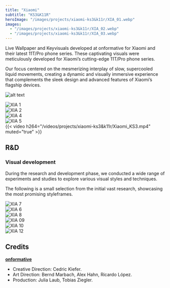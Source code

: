```yaml
---
title: "Xiaomi"
subtitle: "KS3&K11R"
heroImage: "/images/projects/xiaomi-ks3&k11r/XIA_01.webp"
images:
  - "/images/projects/xiaomi-ks3&k11r/XIA_02.webp"
  - "/images/projects/xiaomi-ks3&k11r/XIA_03.webp"
---
```


<div id="contentContainer">
    <div id="content">
        <p>Live Wallpaper and Keyvisuals developed at onformative for Xiaomi and their latest 11T/Pro phone series. These captivating visuals were meticulously developed for Xiaomi’s cutting-edge 11T/Pro phone series.</p>
        <p>Our focus centered on the mesmerizing interplay of slow, supercooled liquid movements, creating a dynamic and visually immersive experience that complements the sleek design and advanced features of Xiaomi’s flagship devices.</p>
    </div>
</div>

![alt text](/images/projects/xiaomi-ks3&k11r/XIA_01.webp)

<div class="grid-layout">
    <div class="column column-1 empty"></div>
    <div class="column column-5">
      <img src="/images/projects/xiaomi-ks3&k11r/XIA_02.webp" alt="XIA 1">
    </div>
    <div class="column column-5">
        <div class="separator"></div>
        <img src="/images/projects/xiaomi-ks3&k11r/XIA_03.webp" alt="XIA 2">
    </div>
    <div class="column column-1 empty"></div>


<div class="column column-12"><div class="separator"></div></div>

<div class="column column-1 empty"></div>
    <div class="column column-5">
      <img src="/images/projects/xiaomi-ks3&k11r/XIA_04.webp" alt="XIA 4">
    </div>
        <div class="column column-5">
        <div class="separator"></div>
      <img src="/images/projects/xiaomi-ks3&k11r/XIA_05.webp" alt="XIA 5">
    </div>
<div class="column column-1 empty">    </div>






<div class="column column-12"><div class="separator"></div></div>

<div class="column column-3 empty"></div>
<div class="column column-6">
{{< video h264="/videos/projects/xiaomi-ks3&k11r/Xiaomi_KS3.mp4" muted="true" >}}
</div>
<div class="column column-3 empty"></div>


 </div> <!-- Grid ends here -->



<div id="contentContainer">
    <div id="content">
        <h2>R&D</h2>
        <h3>Visual development</h3>
        <p>During the research and development phase, we conducted a wide range of experiments and studies to explore various visual styles and techniques.</p>
        <p>The following is a small selection from the initial vast research, showcasing the most promising styleframes.</p>
    </div>
</div>



<div class="grid-layout">

<div class="column column-6">
<div class="separator"></div>
      <img src="/images/projects/xiaomi-ks3&k11r/XIA_07.webp" alt="XIA 7">
</div>
<div class="column column-6">
      <img src="/images/projects/xiaomi-ks3&k11r/XIA_06.webp" alt="XIA 6">
</div>

<div class="column column-12"><div class="separator"></div></div>

<div class="column column-1 empty"></div>
<div class="column column-10">
      <img src="/images/projects/xiaomi-ks3&k11r/XIA_08.webp" alt="XIA 8">
</div>
<div class="column column-1 empty">
</div>

<div class="column column-12"><div class="separator"></div></div>

<div class="column column-1 empty"></div>
<div class="column column-5">
<div class="separator"></div>
      <img src="/images/projects/xiaomi-ks3&k11r/XIA_09.webp" alt="XIA 09">
</div>
<div class="column column-6">
      <img src="/images/projects/xiaomi-ks3&k11r/XIA_10.webp" alt="XIA 10">
</div>

<div class="column column-12"><div class="separator"></div></div>

<div class="column column-2 empty"></div>
<div class="column column-8">
      <img src="/images/projects/xiaomi-ks3&k11r/XIA_12.webp" alt="XIA 12">
</div>
<div class="column column-2 empty">
</div>



</div> <!-- Grid ends here -->




## Credits

[**onformative**](https://onformative.com/)

- Creative Direction: Cedric Kiefer.
- Art Direction: Bernd Marbach, Alex Hahn, Ricardo López.
- Production: Julia Laub, Tobias Ziegler.
